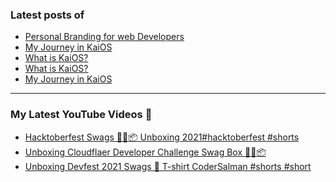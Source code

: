 ### Latest posts of 
<!-- BLOG-POST-LIST:START -->
- [Personal Branding for web Developers](https://thetechtopics.com/careers/personal-branding-for-web-developers/)
- [My Journey in KaiOS](https://thetechtopics.com/operating-system/kaios/my-journey-in-kaios/)
- [What is KaiOS?](https://thetechtopics.com/operating-system/kaios/what-is-kaios/)
- [What is KaiOS?](https://blog.codersalman.me/what-is-kaios)
- [My Journey in KaiOS](https://blog.codersalman.me/my-journey-in-kaios)
<!-- BLOG-POST-LIST:END -->

<hr>

### My Latest YouTube Videos 🌱
<!-- YOUTUBE:START -->
- [Hacktoberfest Swags 🥳🎉📦 Unboxing 2021#hacktoberfest #shorts](https://www.youtube.com/watch?v=qo7DNpeapMI)
- [Unboxing Cloudflaer Developer Challenge Swag Box 🎉🎉📦](https://www.youtube.com/watch?v=pIVKh82vKUk)
- [Unboxing Devfest 2021 Swags  🎉  T-shirt  CoderSalman #shorts #short](https://www.youtube.com/watch?v=_R-d2t0wUFk)
<!-- YOUTUBE:END -->
